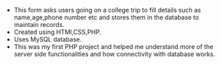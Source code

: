 <ul>
<li>This form asks users going on a college trip to fill details such as name,age,phone number etc and stores them in the database to maintain records.</li>

 <li>Created using HTMl,CSS,PHP.</li>
 <li>Uses MySQL database.</li>

 <li>This was my first PHP project and helped me understand more of the server side functionalities and how connectivity with database works. </li>

</ul>

